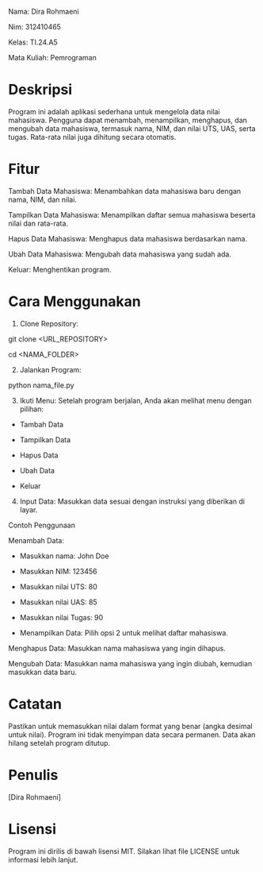 Nama: Dira Rohmaeni



Nim: 312410465



Kelas: TI.24.A5



Mata Kuliah: Pemrograman



# Deskripsi


Program ini adalah aplikasi sederhana untuk mengelola data nilai mahasiswa. Pengguna dapat menambah, menampilkan, menghapus, dan mengubah data mahasiswa, termasuk nama, NIM, dan nilai UTS, UAS, serta tugas. Rata-rata nilai juga dihitung secara otomatis.



# Fitur



Tambah Data Mahasiswa: Menambahkan data mahasiswa baru dengan nama, NIM, dan nilai.



Tampilkan Data Mahasiswa: Menampilkan daftar semua mahasiswa beserta nilai dan rata-rata.



Hapus Data Mahasiswa: Menghapus data mahasiswa berdasarkan nama.



Ubah Data Mahasiswa: Mengubah data mahasiswa yang sudah ada.



Keluar: Menghentikan program.



# Cara Menggunakan



1. Clone Repository:



git clone <URL_REPOSITORY>



cd <NAMA_FOLDER>



2. Jalankan Program:


python nama_file.py


3. Ikuti Menu: Setelah program berjalan, Anda akan melihat menu dengan pilihan:



- Tambah Data



- Tampilkan Data



- Hapus Data



- Ubah Data



- Keluar



4. Input Data: Masukkan data sesuai dengan instruksi yang diberikan di layar.



Contoh Penggunaan



Menambah Data:



- Masukkan nama: John Doe



- Masukkan NIM: 123456



- Masukkan nilai UTS: 80



- Masukkan nilai UAS: 85



- Masukkan nilai Tugas: 90



- Menampilkan Data: Pilih opsi 2 untuk melihat daftar mahasiswa.



Menghapus Data: Masukkan nama mahasiswa yang ingin dihapus.



Mengubah Data: Masukkan nama mahasiswa yang ingin diubah, kemudian masukkan data baru.



# Catatan



Pastikan untuk memasukkan nilai dalam format yang benar (angka desimal untuk nilai).
Program ini tidak menyimpan data secara permanen. Data akan hilang setelah program ditutup.



# Penulis



[Dira Rohmaeni]




# Lisensi



Program ini dirilis di bawah lisensi MIT. Silakan lihat file LICENSE untuk informasi lebih lanjut.




